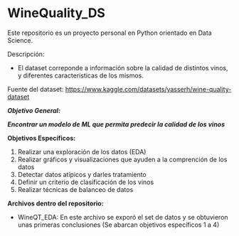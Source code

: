 # WineQuality_DS
Este repositorio es un proyecto personal en Python orientado en Data Science.

Descripción:
- El dataset correponde a información sobre la calidad de distintos vinos, y diferentes características de los mismos.

Fuente del dataset: https://www.kaggle.com/datasets/yasserh/wine-quality-dataset

***Objetivo General:***

***Encontrar un modelo de ML que permita predecir la calidad de los vinos***

**Objetivos Específicos:**
1) Realizar una exploración de los datos (EDA)
2) Realizar gráficos y visualizaciones que ayuden a la comprención de los datos
3) Detectar datos atípicos y darles tratamiento
4) Definir un criterio de clasificación de los vinos
5) Realizar técnicas de balanceo de datos

**Archivos dentro del repositorio:**

- WineQT_EDA: En este archivo se exporó el set de datos y se obtuvieron unas primeras conclusiones (Se abarcan objetivos específicos 1 a 4)
